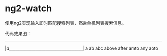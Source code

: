 # ng2-watch
使用ng2实现输入即时匹配搜索列表，然后单机列表搜索信息。

代码效果图：
__________________________________________
|_a______________________________________|
a
ab
abc
above
after
amto
any
aoto
